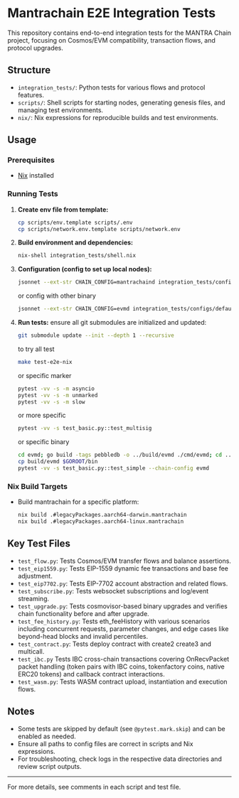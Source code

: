 # Mantrachain E2E Integration Tests

This repository contains end-to-end integration tests for the MANTRA Chain project, focusing on Cosmos/EVM compatibility, transaction flows, and protocol upgrades.

## Structure

- `integration_tests/`: Python tests for various flows and protocol features.
- `scripts/`: Shell scripts for starting nodes, generating genesis files, and managing test environments.
- `nix/`: Nix expressions for reproducible builds and test environments.

## Usage

### Prerequisites

- [Nix](https://nixos.org/download.html) installed

### Running Tests

1. **Create env file from template:**
   ```sh
   cp scripts/env.template scripts/.env
   cp scripts/network.env.template scripts/network.env
   ```

2. **Build environment and dependencies:**
   ```sh
   nix-shell integration_tests/shell.nix 
   ```

3. **Configuration (config to set up local nodes):**
   ```sh
   jsonnet --ext-str CHAIN_CONFIG=mantrachaind integration_tests/configs/default.jsonnet | jq
   ```
   or config with other binary 
   ```sh
   jsonnet --ext-str CHAIN_CONFIG=evmd integration_tests/configs/default.jsonnet | jq
   ```

4. **Run tests:**
   ensure all git submodules are initialized and updated:
   ```sh
   git submodule update --init --depth 1 --recursive
   ```
   to try all test
   ```sh
   make test-e2e-nix
   ```
   or specific marker
   ```sh
   pytest -vv -s -m asyncio
   pytest -vv -s -m unmarked
   pytest -vv -s -m slow
   ```
   or more specific
   ```sh
   pytest -vv -s test_basic.py::test_multisig
   ```
   or specific binary
   ```sh
   cd evmd; go build -tags pebbledb -o ../build/evmd ./cmd/evmd; cd ..
   cp build/evmd $GOROOT/bin
   pytest -vv -s test_basic.py::test_simple --chain-config evmd
   ```

### Nix Build Targets

- Build mantrachain for a specific platform:
  ```sh
  nix build .#legacyPackages.aarch64-darwin.mantrachain
  nix build .#legacyPackages.aarch64-linux.mantrachain
  ```

## Key Test Files

- `test_flow.py`: Tests Cosmos/EVM transfer flows and balance assertions.
- `test_eip1559.py`: Tests EIP-1559 dynamic fee transactions and base fee adjustment.
- `test_eip7702.py`: Tests EIP-7702 account abstraction and related flows.
- `test_subscribe.py`: Tests websocket subscriptions and log/event streaming.
- `test_upgrade.py`: Tests cosmovisor-based binary upgrades and verifies chain functionality before and after upgrade.
- `test_fee_history.py`: Tests eth_feeHistory with various scenarios including concurrent requests, parameter changes, and edge cases like beyond-head blocks and invalid percentiles.
- `test_contract.py`: Tests deploy contract with create2 create3 and multicall.
- `test_ibc.py` Tests IBC cross-chain transactions covering OnRecvPacket packet handling (token pairs with IBC coins, tokenfactory coins, native ERC20 tokens) and callback contract interactions.
- `test_wasm.py`: Tests WASM contract upload, instantiation and execution flows.

## Notes

- Some tests are skipped by default (see `@pytest.mark.skip`) and can be enabled as needed.
- Ensure all paths to config files are correct in scripts and Nix expressions.
- For troubleshooting, check logs in the respective data directories and review script outputs.

---

For more details, see comments in each script and test file.